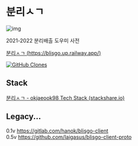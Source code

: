 # 분리ㅅㄱ
![img](https://github.com/laigasus/blisgo/blob/master/src/main/resources/static/assets/img/favicon/180x180.png?raw=true)

2021-2022 분리배출 도우미 사전

[분리ㅅㄱ (https://blisgo.up.railway.app/)](https://blisgo.up.railway.app/)

[![GitHub Clones](https://img.shields.io/badge/dynamic/json?color=success&label=Clone&query=count&url=https://gist.githubusercontent.com/laigasus/ed00f914d00b38c2f0c82c7397e22989/raw/clone.json&logo=github)](https://github.com/MShawon/github-clone-count-badge)

## Stack


[분리ㅅㄱ - okjaeook98 Tech Stack (stackshare.io)](https://stackshare.io/okjaeook98/bunrisg)


## Legacy...
0.1v https://gitlab.com/hanok/blisgo-client <br>
0.5v https://github.com/laigasus/blisgo-client-proto <br>
